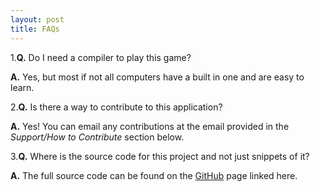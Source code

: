 ```yaml
---
layout: post
title: FAQs
---
```


1.**Q.** Do I need a compiler to play this game?

**A.** Yes, but most if not all computers have a built in one and are easy to learn.
 
2.**Q.** Is there a way to contribute to this application?

**A.** Yes!  You can email any contributions at the email provided in the *Support/How to Contribute* section below.
  
3.**Q.** Where is the source code for this project and not just snippets of it?

**A.** The full source code can be found on the [GitHub](https://github.com/JoeT00/connect-four-game) page linked here.
